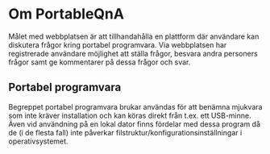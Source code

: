 Om PortableQnA
==========================

Målet med webbplatsen är att tillhandahålla en plattform där användare kan diskutera frågor kring portabel programvara. Via webbplatsen har registrerade användare möjlighet att ställa frågor, besvara andra personers frågor samt ge kommentarer på dessa frågor och svar.

Portabel programvara
--------------------

Begreppet portabel programvara brukar användas för att benämna mjukvara som inte kräver installation och kan köras direkt från t.ex. ett USB-minne. Även vid användning på en lokal dator finns fördelar med dessa program då de (i de flesta fall) inte påverkar filstruktur/konfigurationsinställningar i operativsystemet.
